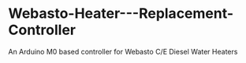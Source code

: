 # Webasto-Heater---Replacement-Controller
An Arduino M0 based controller for Webasto C/E Diesel Water Heaters
